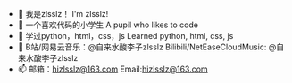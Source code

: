 - 👋 我是zlsslz！     I'm zlsslz!
- 👀 一个喜欢代码的小学生     A pupil who likes to code
- 🌱 学过python，html，css，js     Learned python, html, css, js
- 💞️ B站/网易云音乐：@自来水酸李子zlsslz     Bilibili/NetEaseCloudMusic: @自来水酸李子zlsslz
- 📫 邮箱：hizlsslz@163.com     Email:hizlsslz@163.com

<!---
zlsslz/zlsslz is a ✨ special ✨ repository because its `README.md` (this file) appears on your GitHub profile.
You can click the Preview link to take a look at your changes.
--->
